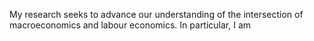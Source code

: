 My research seeks to advance our understanding of the intersection of macroeconomics and labour economics. In particular, I am 
